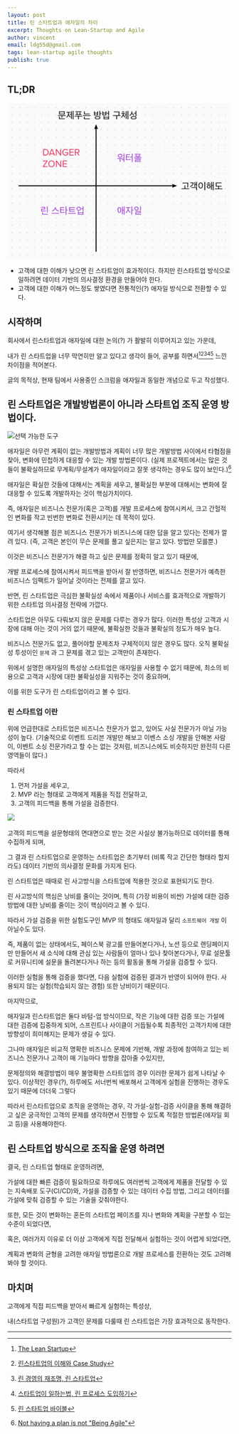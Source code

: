 ```yaml
---
layout: post
title: 린 스타트업과 애자일의 차이
excerpt: Thoughts on Lean-Startup and Agile
author: vincent
email: ldg55d@gmail.com
tags: lean-startup agile thoughts
publish: true
---
```


## TL;DR

<img src="/assets/img/2022/0724/matrix.png" alt="선택 가능한 도구" />

- 고객에 대한 이해가 낮으면 린 스타트업이 효과적이다. 하지만 린스타트업 방식으로 일하려면 데이터 기반의 의사결정 환경을 만들어야 한다.
- 고객에 대한 이해가 어느정도 쌓였다면 전통적인(?) 애자일 방식으로 전환할 수 있다.

## 시작하며

회사에서 린스타트업과 애자일에 대한 논의(?) 가 활발히 이루어지고 있는 가운데,

내가 린 스타트업을 너무 막연히만 알고 있다고 생각이 들어, 공부를 하면서[^1][^2][^3][^4][^5] 느낀 차이점을 적어본다.

글의 목적상, 현재 팀에서 사용중인 스크럼을 애자일과 동일한 개념으로 두고 작성했다.

## 린 스타트업은 개발방법론이 아니라 스타트업 조직 운영 방법이다.

<img src="https://media-exp1.licdn.com/dms/image/C4E12AQHLpDk8vTKFyw/article-inline_image-shrink_1000_1488/0/1520634259000?e=1669852800&v=beta&t=eLrbJrcxhz19_tXsgJ1tUqCsEO838bV6QX8P_zKXAUo" alt="선택 가능한 도구" />

애자일은 아무런 계획이 없는 개발방법과 계획이 너무 많은 개발방법 사이에서 타협점을 찾아, 변화에 민첩하게 대응할 수 있는 개발 방법론이다. (실제 프로젝트에서는 많은 것들이 불확실하므로 무계획/무설계가 애자일이라고 잘못 생각하는 경우도 많이 보인다.)[^6]

애자일은 확실한 것들에 대해서는 계획을 세우고, 불확실한 부분에 대해서는 변화에 잘 대응할 수 있도록 개발하자는 것이 핵심가치이다.

즉, 애자일은 비즈니스 전문가(혹은 고객)를 개발 프로세스에 참여시켜서, 크고 간헐적인 변화를 작고 빈번한 변화로 전환시키는 데 목적이 있다.

여기서 생각해볼 점은 비즈니스 전문가가 비즈니스에 대한 답을 알고 있다는 전제가 깔려 있다. (즉, 고객은 본인이 무슨 문제를 풀고 싶은지는 알고 있다. 방법만 모를뿐.)

이것은 비즈니스 전문가가 해결 하고 싶은 문제를 정확히 알고 있기 때문에,

개발 프로세스에 참여시켜서 피드백을 받아서 잘 반영하면, 비즈니스 전문가가 예측한 비즈니스 임팩트가 일어날 것이라는 전제를 깔고 있다.

반면, 린 스타트업은 극심한 불확실성 속에서 제품이나 서비스를 효과적으로 개발하기 위한 스타트업 의사결정 전략에 가깝다.

스타트업은 아무도 다뤄보지 않은 문제를 다루는 경우가 많다. 이러한 특성상 고객과 시장에 대해 아는 것이 거의 없기 때문에, 불확실한 것들과 불확실의 정도가 매우 높다.

비즈니스 전문가도 없고, 풀어야할 문제조차 구체적이지 않은 경우도 많다. 오직 불확실성 투성이인 `문제` 과 그 문제를 겪고 있는 고객만이 존재한다.

위에서 설명한 애자일의 특성상 스타트업은 애자일을 사용할 수 없기 때문에, 최소의 비용으로 고객과 시장에 대한 불확실성을 지워주는 것이 중요하며,

이를 위한 도구가 린 스타트업이라고 볼 수 있다.

### 린 스타트업 이란

위에 언급한대로 스타트업은 비즈니스 전문가가 없고, 있어도 사실 전문가가 아닐 가능성이 높다. (기술적으로 이벤트 드리븐 개발만 해보고 이벤스 소싱 개발을 안해본 사람이, 이벤트 소싱 전문가라고 할 수는 없는 것처럼, 비즈니스에도 비슷하지만 완전히 다른 영역들이 많다.)

따라서

1. 먼저 가설을 세우고,
2. MVP 라는 형태로 고객에게 제품을 직접 전달하고,
3. 고객의 피드백을 통해 가설을 검증한다.

<img src="https://t1.daumcdn.net/thumb/R720x0/?fname=http://t1.daumcdn.net/brunch/service/user/R2L/image/FF3CNkRTJt6BP_UDz9-UdjBAoRU.png"/>

고객의 피드백을 설문형태의 면대면으로 받는 것은 사실상 불가능하므로 데이터를 통해 수집하게 되며,

그 결과 린 스타트업으로 운영하는 스타트업은 초기부터 (비록 작고 간단한 형태라 할지라도) 데이터 기반의 의사결정 문화를 가지게 된다.

린 스타트업은 때때로 린 사고방식을 스타트업에 적용한 것으로 표현되기도 한다.

린 사고방식의 핵심은 낭비를 줄이는 것이며, 특히 (가장 비용이 비싼) 가설에 대한 검증 방법에 대한 낭비를 줄이는 것이 핵심이라고 볼 수 있다.

따라서 가설 검증을 위한 실험도구인 MVP 의 형태도 애자일과 달리 `소프트웨어 개발` 이 아닐수도 있다.

즉, 제품이 없는 상태에서도, 페이스북 광고를 만들어본다거나, 노션 등으로 랜딩페이지만 만들어서 새 소식에 대해 관심 있는 사람들이 얼마나 있나 찾아본다거나, 무료 설문툴로 커뮤니티에 설문을 돌려본다거나 하는 등의 활동을 통해 가설을 검증할 수 있다.

이러한 실험을 통해 검증을 했다면, 다음 실험에 검증된 결과가 반영이 되어야 한다. 사용되지 않는 실험(학습되지 않는 경험) 또한 낭비이기 때문이다.

마지막으로,

애자일과 린스타트업은 둘다 바텀-업 방식이므로, 작은 기능에 대한 검증 또는 가설에 대한 검증에 집중하게 되어, 스프린트나 사이클이 거듭될수록 최종적인 고객가치에 대한 방향성이 희미해지는 문제가 생길 수 있다.

그나마 애자일은 비교적 명확한 비즈니스 문제에 기반해, 개발 과정에 참여하고 있는 비즈니스 전문가나 고객이 매 기능마다 방향을 잡아줄 수있지만,

문제정의와 해결방법이 매우 불명확한 스타트업의 경우 이러한 문제가 쉽게 나타날 수 있다. 이상적인 경우(?), 하루에도 서너번씩 배포해서 고객에게 실험을 진행하는 경우도 있기 때문에 더더욱 그렇다

따라서 린스타트업으로 조직을 운영하는 경우, 각 가설-실험-검증 사이클을 통해 해결하고 싶은 궁극적인 고객의 문제를 생각하면서 진행할 수 있도록 적절한 방법론(애자일 회고 등)을 사용해야한다.

## 린 스타트업 방식으로 조직을 운영 하려면

결국, 린 스타트업 형태로 운영하려면,

가설에 대한 빠른 검증이 필요하므로 하루에도 여러번씩 고객에게 제품을 전달할 수 있는 지속배포 도구(CI/CD)와, 가설을 검증할 수 있는 데이터 수집 방법, 그리고 데이터를 가설에 맞춰 검증할 수 있는 기술을 갖춰야한다.

또한, 모든 것이 변화하는 혼돈의 스타트업 페이즈를 지나 변화와 계획을 구분할 수 있는 수준이 되었다면,

혹은, 여러가지 이유로 더 이상 고객에게 직접 전달해서 실험하는 것이 어렵게 되었다면,

계획과 변화의 균형을 고려한 애자일 방법론으로 개발 프로세스를 전환하는 것도 고려해봐야 할 것이다.

## 마치며

고객에게 직접 피드백을 받아서 빠르게 실험하는 특성상,

내(스타트업 구성원)가 고객인 문제를 다룰때 린 스타트업은 가장 효과적으로 동작한다.

---

[^1]: [The Lean Startup](https://www.youtube.com/watch?v=fEvKo90qBns)
[^2]: [린스타트업의 이해와 Case Study](https://www.slideshare.net/MatthewLee/case-study-51449865)
[^3]: [린 경영의 재조명, 린 스타트업](http://www.bondweb.co.kr/data/menu01/%B8%B0%28lean%29%B0%E6%BF%B5%C0%C7%20%C0%E7%C1%B6%B8%ED.pdf)
[^4]: [스타트업이 일하는법, 린 프로세스 도입하기](https://yozm.wishket.com/magazine/detail/1084/)
[^5]: [린 스타트업 바이블](https://www.aladin.co.kr/shop/wproduct.aspx?ItemId=256334477)
[^6]: [Not having a plan is not "Being Agile"](https://www.linkedin.com/pulse/having-plan-being-agile-john-yorke/)
